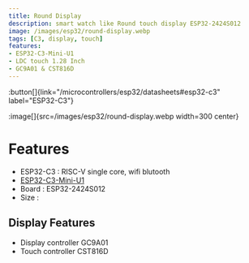 ```yaml
---
title: Round Display
description: smart watch like Round touch display ESP32-2424S012
image: /images/esp32/round-display.webp
tags: [C3, display, touch]
features:
- ESP32-C3-Mini-U1
- LDC touch 1.28 Inch
- GC9A01 & CST816D
---
```

:button[]{link="/microcontrollers/esp32/datasheets#esp32-c3" label="ESP32-C3"}

:image[]{src=/images/esp32/round-display.webp width=300 center}

# Features
* ESP32-C3 : RISC-V single core, wifi blutooth
* [ESP32-C3-Mini-U1](https://www.espressif.com/sites/default/files/documentation/esp32-c3-mini-1_datasheet_en.pdf)
* Board : ESP32-2424S012
* Size : 

## Display Features
* Display controller GC9A01
* Touch controller CST816D
